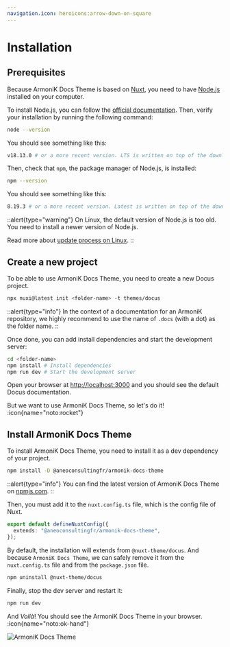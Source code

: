 ```yaml
---
navigation.icon: heroicons:arrow-down-on-square
---
```


# Installation

## Prerequisites

Because ArmoniK Docs Theme is based on [Nuxt](https://nuxtjs.org), you need to have [Node.js](https://nodejs.org) installed on your computer.

To install Node.js, you can follow the [official documentation](https://nodejs.org/en/download/). Then, verify your installation by running the following command:

```bash
node --version
```

You should see something like this:

```bash
v18.13.0 # or a more recent version. LTS is written on top of the download page.
```

Then, check that `npm`, the package manager of Node.js, is installed:

```bash
npm --version
```

You should see something like this:

```bash
8.19.3 # or a more recent version. Latest is written on top of the download page.
```

::alert{type="warning"}
On Linux, the default version of Node.js is too old. You need to install a newer version of Node.js.

Read more about [update process on Linux](https://askubuntu.com/questions/426750/how-can-i-update-my-nodejs-to-the-latest-version).
::

## Create a new project

To be able to use ArmoniK Docs Theme, you need to create a new Docus project.

```bash
npx nuxi@latest init <folder-name> -t themes/docus
```

::alert{type="info"}
In the context of a documentation for an ArmoniK repository, we highly recommend to use the name of `.docs` (with a dot) as the folder name.
::

Once done, you can add install dependencies and start the development server:

```bash
cd <folder-name>
npm install # Install dependencies
npm run dev # Start the development server
```

Open your browser at [http://localhost:3000](http://localhost:3000) and you should see the default Docus documentation.

But we want to use ArmoniK Docs Theme, so let's do it! :icon{name="noto:rocket"}

## Install ArmoniK Docs Theme

To install ArmoniK Docs Theme, you need to install it as a dev dependency of your project.

```bash
npm install -D @aneoconsultingfr/armonik-docs-theme
```

::alert{type="info"}
You can find the latest version of ArmoniK Docs Theme on [npmjs.com](https://www.npmjs.com/package/@aneoconsultingfr/armonik-docs-theme).
::

Then, you must add it to the `nuxt.config.ts` file, which is the config file of Nuxt.

```ts
export default defineNuxtConfig({
  extends: "@aneoconsultingfr/armonik-docs-theme",
});
```

By default, the installation will extends from `@nuxt-theme/docus`. And because `ArmoniK Docs Theme`, we can safely remove it from the `nuxt.config.ts` file and from the `package.json` file.

```bash
npm uninstall @nuxt-theme/docus
```

Finally, stop the dev server and restart it:

```bash
npm run dev
```

And _Voilà_! You should see the ArmoniK Docs Theme in your browser. :icon{name="noto:ok-hand"}

![ArmoniK Docs Theme](/images/installation/armonik-docs-theme.webp)
